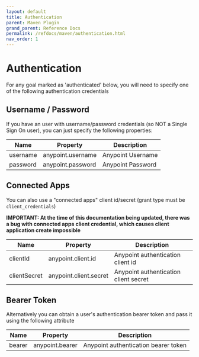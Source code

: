 ```yaml
---
layout: default
title: Authentication
parent: Maven Plugin
grand_parent: Reference Docs
permalink: /refdocs/maven/authentication.html
nav_order: 1
---
```

# Authentication

For any goal marked as 'authenticated' below, you will need to specify one of the following authentication credentials

## Username / Password

If you have an user with username/password credentials (so NOT a Single Sign On user), you can just specify the following properties:

| Name | Property | Description |
|------|----------|-------------|
| username | anypoint.username | Anypoint Username
| password | anypoint.password | Anypoint Password

## Connected Apps

You can also use a "connected apps" client id/secret (grant type must be `client_credentials`)

**IMPORTANT: At the time of this documentation being updated, there was a bug with connected apps client credential,
which causes client application create impossible**

| Name | Property | Description |
|------|----------|-------------|
| clientId | anypoint.client.id | Anypoint authentication client id
| clientSecret | anypoint.client.secret | Anypoint authentication client secret

## Bearer Token

Alternatively you can obtain a user's authentication bearer token and pass it using the following attribute

| Name | Property | Description |
|------|----------|-------------|
| bearer | anypoint.bearer | Anypoint authentication bearer token
